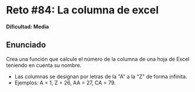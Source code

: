 # Reto #84: La columna de excel

#### Dificultad: Media

## Enunciado

Crea una función que calcule el número de la columna de una hoja de Excel teniendo en cuenta su nombre.

- Las columnas se designan por letras de la "A" a la "Z" de forma infinita.
- Ejemplos: A = 1, Z = 26, AA = 27, CA = 79.
